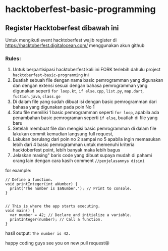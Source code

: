 # hacktoberfest-basic-programming
## Register Hacktoberfest dibawah ini
Untuk mengikuti event hacktoberfest wajib register di https://hacktoberfest.digitalocean.com/ menggunakan akun github

### Rules:
1. Untuk berpartisipasi hacktoberfest kali ini FORK terlebih dahulu project `hacktoberfest-basic-programming` ini
2. Buatlah sebuah file dengan nama basic pemrogramman yang digunakan dan dengan extensi sesuai dengan bahasa pemrogramman yang digunakan seperti `for loop.kt`, `if else.cpp`, `list.py`, `map.dart`, `fuction.java`, `class.go`
3. Di dalam file yang sudah dibuat isi dengan basic pemrogramman dari bahasa yang digunakan pada poin No 1
4. Satu file memiliki 1 basic pemrogramman seperti `for loop`, apabila ada penambahan basic pemrograman seperti `if else`, buatlah di file yang baru
5. Setelah membuat file dan mengisi basic pemrogramman di dalam file lakukan commit kemudian langsung full request,
6. Lakukan berulang dari poin no 2 sampai no 5 apabila ingin memasukan lebih dari 4 basic pemrogramman untuk memenuhi kriteria hacktoberfest point, lebih banyak maka lebih bagus
7. Jelaskan masing" baris code yang dibuat supaya mudah di pahami orang lain dengan cara kasih comment `//penjelasannya disini`

for example:

```
// Define a function.
void printInteger(int aNumber) {
  print('The number is $aNumber.'); // Print to console.
}


// This is where the app starts executing.
void main() {
  var number = 42; // Declare and initialize a variable.
  printInteger(number); // Call a function.
}
```
hasil output:
`The number is 42.`

happy coding guys see you on new pull request😜
